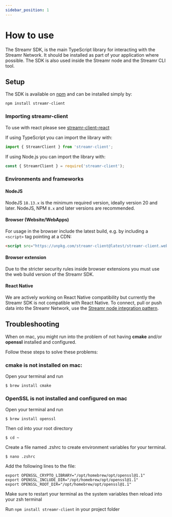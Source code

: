 ```yaml
---
sidebar_position: 1
---
```


# How to use
The Streamr SDK, is the main TypeScript library for interacting with the Streamr Network. It should be installed as part of your application where possible. The SDK is also used inside the Streamr node and the Streamr CLI tool.

<!-- TODO explainer on what the SDK is, and how it fits into the network. API ref and so on. Link to Streams section. -->

## Setup
The SDK is available on [npm](https://www.npmjs.com/package/streamr-client) and can be installed simply by:

```
npm install streamr-client
```

### Importing streamr-client
To use with react please see [streamr-client-react](https://github.com/streamr-dev/streamr-client-react)

If using TypeScript you can import the library with:

```js
import { StreamrClient } from 'streamr-client';
```

If using Node.js you can import the library with:

```js
const { StreamrClient } = require('streamr-client');
```

### Environments and frameworks

#### NodeJS
NodeJS `18.13.x` is the minimum required version, ideally version 20 and later. NodeJS, NPM `8.x` and later versions are recommended.

#### Browser (Website/WebApps)
For usage in the browser include the latest build, e.g. by including a `<script>` tag pointing at a CDN:

```html
<script src="https://unpkg.com/streamr-client@latest/streamr-client.web.js"></script>
```

#### Browser extension
Due to the stricter security rules inside browser extensions you must use the web build version of the Streamr SDK.

#### React Native
We are actively working on React Native compatibility but currently the Streamr SDK is not compatible with React Native. To connect, pull or push data into the Streamr Network, use the [Streamr node integration pattern](../connect-apps-and-iot/streamr-node-interface.md).

## Troubleshooting

When on mac, you might run into the problem of not having **cmake** and/or **openssl** installed and configured.

Follow these steps to solve these problems:

### cmake is not installed on mac:
Open your terminal and run

```shell
$ brew install cmake
```

### OpenSSL is not installed and configured on mac

Open your terminal and run

```shell
$ brew install openssl
```

Then cd into your root directory

```shell
$ cd ~
```

Create a file named .zshrc to create environment variables for your terminal.

```shell
$ nano .zshrc
```

Add the following lines to the file:

```
export OPENSSL_CRYPTO_LIBRARY="/opt/homebrew/opt/openssl@1.1"
export OPENSSL_INCLUDE_DIR="/opt/homebrew/opt/openssl@1.1"
export OPENSSL_ROOT_DIR="/opt/homebrew/opt/openssl@1.1"
```

Make sure to restart your terminal as the system variables then reload into your zsh terminal

Run `npm install streamr-client` in your project folder
